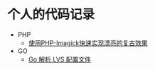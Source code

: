 # 个人的代码记录

- PHP 
	- [使用PHP-Imagick快速实现漂亮的复古效果](https://github.com/chekun/code-snippets/tree/master/php/vintage-filter/)
- GO
	- [Go 解析 LVS 配置文件](https://github.com/chekun/code-snippets/tree/master/go/lvs)
